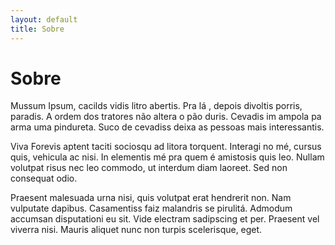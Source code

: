 ```yaml
---
layout: default
title: Sobre
---
```

# Sobre
Mussum Ipsum, cacilds vidis litro abertis. Pra lá , depois divoltis porris, paradis. A ordem dos tratores não altera o pão duris. Cevadis im ampola pa arma uma pindureta. Suco de cevadiss deixa as pessoas mais interessantis.

Viva Forevis aptent taciti sociosqu ad litora torquent. Interagi no mé, cursus quis, vehicula ac nisi. In elementis mé pra quem é amistosis quis leo. Nullam volutpat risus nec leo commodo, ut interdum diam laoreet. Sed non consequat odio.

Praesent malesuada urna nisi, quis volutpat erat hendrerit non. Nam vulputate dapibus. Casamentiss faiz malandris se pirulitá. Admodum accumsan disputationi eu sit. Vide electram sadipscing et per. Praesent vel viverra nisi. Mauris aliquet nunc non turpis scelerisque, eget.